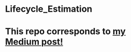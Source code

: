 # Lifecycle_Estimation
# This repo corresponds to [my Medium post!](https://medium.com/@domvandendries/using-ml-to-predict-lifetimes-of-new-customers-685051ff75f8?source=friends_link&sk=79600802708579d86df13eee69aceb34)

